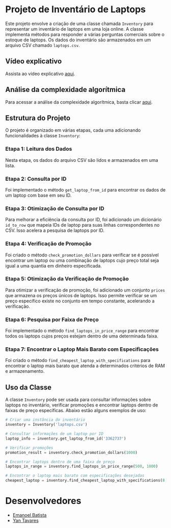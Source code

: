 # Projeto de Inventário de Laptops

Este projeto envolve a criação de uma classe chamada `Inventory` para representar um inventário de laptops em uma loja online. A classe implementa métodos para responder a várias perguntas comerciais sobre o estoque de laptops. Os dados do inventário são armazenados em um arquivo CSV chamado `laptops.csv`.

## Vídeo explicativo

Assista ao vídeo explicativo [aqui](https://www.loom.com/share/cde99f21e8d04f1c8d04f3ace932095a?sid=183ea0e4-e5c6-43a5-8577-47e26a7d131c).

## Análise da complexidade algorítmica

Para acessar a análise da complexidade algorítmica, basta clicar [aqui](https://github.com/yantvrs/Data_structure_2/blob/main/consultasRapidasEmCSV/complexidade.md).

## Estrutura do Projeto

O projeto é organizado em várias etapas, cada uma adicionando funcionalidades à classe `Inventory`:

### Etapa 1: Leitura dos Dados

Nesta etapa, os dados do arquivo CSV são lidos e armazenados em uma lista.

### Etapa 2: Consulta por ID

Foi implementado o método `get_laptop_from_id` para encontrar os dados de um laptop com base em seu ID.

### Etapa 3: Otimização de Consulta por ID

Para melhorar a eficiência da consulta por ID, foi adicionado um dicionário `id_to_row` que mapeia IDs de laptop para suas linhas correspondentes no CSV. Isso acelera a pesquisa de laptops por ID.

### Etapa 4: Verificação de Promoção

Foi criado o método `check_promotion_dollars` para verificar se é possível encontrar um laptop ou uma combinação de laptops cujo preço total seja igual a uma quantia em dinheiro especificada.

### Etapa 5: Otimização da Verificação de Promoção

Para otimizar a verificação de promoção, foi adicionado um conjunto `prices` que armazena os preços únicos de laptops. Isso permite verificar se um preço específico existe no conjunto em tempo constante, acelerando a verificação.

### Etapa 6: Pesquisa por Faixa de Preço

Foi implementado o método `find_laptops_in_price_range` para encontrar todos os laptops cujos preços estejam dentro de uma determinada faixa.

### Etapa 7: Encontrar o Laptop Mais Barato com Especificações

Foi criado o método `find_cheapest_laptop_with_specifications` para encontrar o laptop mais barato que atenda a determinados critérios de RAM e armazenamento.

## Uso da Classe

A classe `Inventory` pode ser usada para consultar informações sobre laptops no inventário, verificar promoções e encontrar laptops dentro de faixas de preço específicas. Abaixo estão alguns exemplos de uso:

```python
# Criar uma instância do inventário
inventory = Inventory('laptops.csv')

# Consultar informações de um laptop por ID
laptop_info = inventory.get_laptop_from_id('3362737')

# Verificar promoções
promotion_result = inventory.check_promotion_dollars(1000)

# Encontrar laptops dentro de uma faixa de preço
laptops_in_range = inventory.find_laptops_in_price_range(500, 1000)

# Encontrar o laptop mais barato com especificações desejadas
cheapest_laptop = inventory.find_cheapest_laptop_with_specifications(8, 256)
```
# Desenvolvedores

 - [Emanoel Batista](https://github.com/EmanoelBatista)
 - [Yan Tavares](https://github.com/yantvrs)
